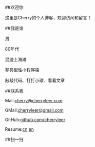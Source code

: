 ##欢迎你

这里是Cherry的个人博客，欢迎访问和留言！


##我是谁

男

80年代

混迹上海滩

非典型性小程序猿

敲敲代码、打打小球、看看文章


##联系我

Mail:<a href="mailto:cherry@cherryleer.com" class="dsq-brlink" target="_blank">cherry@cherryleer.com</a>

GMail:<a href="mailto:cherryleer@gmail.com" class="dsq-brlink" target="_blank">cherryleer@gmail.com</a>

GitHub:<a href="https://github.com/cherryleer" target="_blank">github.com/cherryleer</a>

Resume:<a href="{{site.qiniu_static}}/assets/resume/liren.pdf" target="_blank">cn</a> <a href="{{site.qiniu_static}}/assets/resume/renli.pdf" target="_blank">en</a>


##扫一扫</h2>

<img alt="" src="http://cherryleer.com{{site.qiniu_static}}/assets/img/weixin.jpg"/>